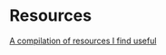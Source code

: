 # Resources
[A compilation of resources I find useful](https://docs.google.com/document/d/1yaM4Od9I3luUCD8QwOcwo9_NIK_4bN4OBxDMfI13lPM/edit?usp=sharing)
